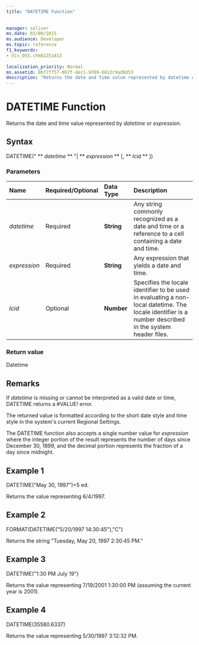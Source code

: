```yaml
---
title: "DATETIME Function"
 
 
manager: soliver
ms.date: 03/09/2015
ms.audience: Developer
ms.topic: reference
f1_keywords:
- Vis_DSS.chm82251413
 
localization_priority: Normal
ms.assetid: 0bf7f757-0b7f-dec1-9709-6612c9ad0d53
description: "Returns the date and time value represented by datetime or expression."
---
```


# DATETIME Function

Returns the date and time value represented by  _datetime_ or  _expression_.
  
## Syntax

DATETIME(" ** *datetime* ** "| ** *expression* ** [, ** *lcid* ** ]) 
  
### Parameters

|**Name**|**Required/Optional**|**Data Type**|**Description**|
|:-----|:-----|:-----|:-----|
| _datetime_ <br/> |Required  <br/> |**String** <br/> |Any string commonly recognized as a date and time or a reference to a cell containing a date and time.  <br/> |
| _expression_ <br/> |Required  <br/> |**String** <br/> |Any expression that yields a date and time.  <br/> |
| _lcid_ <br/> |Optional  <br/> |**Number** <br/> |Specifies the locale identifier to be used in evaluating a non-local datetime. The locale identifier is a number described in the system header files.  <br/> |
   
### Return value

Datetime
  
## Remarks

If  *datetime*  is missing or cannot be interpreted as a valid date or time, DATETIME returns a #VALUE! error. 
  
The returned value is formatted according to the short date style and time style in the system's current Regional Settings. 
  
The DATETIME function also accepts a single number value for  *expression*  where the integer portion of the result represents the number of days since December 30, 1899, and the decimal portion represents the fraction of a day since midnight. 
  
## Example 1

DATETIME("May 30, 1997")+5 ed.
  
Returns the value representing 6/4/1997.
  
## Example 2

FORMAT(DATETIME("5/20/1997 14:30:45"),"C")
  
Returns the string "Tuesday, May 20, 1997 2:30:45 PM."
  
## Example 3

DATETIME("1:30 PM July 19")
  
Returns the value representing 7/19/2001 1:30:00 PM (assuming the current year is 2001).
  
## Example 4

DATETIME(35580.6337)
  
Returns the value representing 5/30/1997 3:12:32 PM.
  

